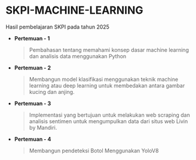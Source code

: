 # SKPI-MACHINE-LEARNING
Hasil pembelajaran SKPI pada tahun 2025

- **Pertemuan - 1**
  >Pembahasan tentang memahami konsep dasar machine learning dan analisis data menggunakan Python 

- **Pertemuan - 2**
  >Membangun model klasifikasi menggunakan teknik machine learning atau deep learning untuk membedakan antara gambar kucing dan anjing.

- **Pertemuan - 3**
  >Implementasi yang bertujuan untuk melakukan web scraping dan analisis sentimen untuk mengumpulkan data dari situs web Livin by Mandiri.

- **Pertemuan - 4**
  >Membangun pendeteksi Botol Menggunakan YoloV8
